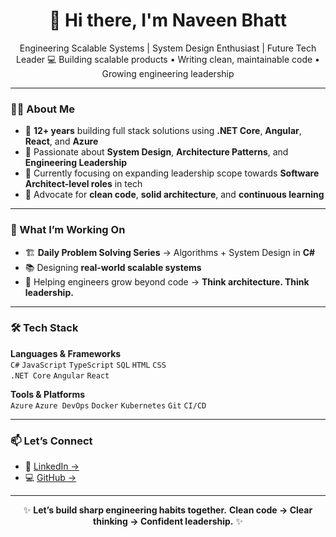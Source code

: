 <h1 align="center">👋 Hi there, I'm Naveen Bhatt</h1>

<p align="center">
Engineering Scalable Systems | System Design Enthusiast | Future Tech Leader
💻 Building scalable products • Writing clean, maintainable code • Growing engineering leadership 
</p>

---

### 👨‍💻 About Me

- 🔸 **12+ years** building full stack solutions using **.NET Core**, **Angular**, **React**, and **Azure**
- 🔸 Passionate about **System Design**, **Architecture Patterns**, and **Engineering Leadership**
- 🔸 Currently focusing on expanding leadership scope towards **Software Architect-level roles** in tech
- 🔸 Advocate for **clean code**, **solid architecture**, and **continuous learning**

---

### 🚀 What I’m Working On
- 🏗️ **Daily Problem Solving Series** → Algorithms + System Design in **C#**
- 📚 Designing **real-world scalable systems**
- 🎯 Helping engineers grow beyond code → **Think architecture. Think leadership.**

---

### 🛠️ Tech Stack

**Languages & Frameworks**  
`C#` `JavaScript` `TypeScript` `SQL` `HTML` `CSS`  
`.NET Core` `Angular` `React`

**Tools & Platforms**  
`Azure` `Azure DevOps` `Docker` `Kubernetes` `Git` `CI/CD`

---

### 📫 Let’s Connect
- 💼 [LinkedIn →](https://www.linkedin.com/in/thenaveenbhatt/)
- 💻 [GitHub →](https://github.com/thenaveenbhatt)

---

<p align="center">
✨ <b>Let’s build sharp engineering habits together.</b>  
<b>Clean code → Clear thinking → Confident leadership.</b> ✨
</p>
